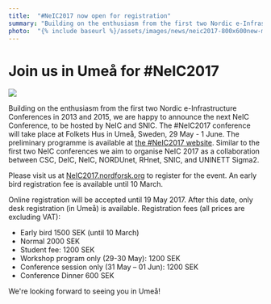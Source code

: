 ```yaml
---
title:  "#NeIC2017 now open for registration"
summary: "Building on the enthusiasm from the first two Nordic e-Infrastructure Conferences in 2013 and 2015, we are happy to announce the next NeIC Conference, to be hosted by NeIC and SNIC at the Umeå Folkets Hus."
photo:  "{% include baseurl %}/assets/images/news/neic2017-800x600new-mini.jpg"
---
```


Join us in Umeå for #NeIC2017
==============================

<a href="{% include baseurl %}/assets/images/news/NeIC2017.jpg"><img class="smallpic" src="{% include baseurl %}/assets/images/news/NeIC2017.jpg"></a>

Building on the enthusiasm from the first two Nordic e-Infrastructure Conferences in 2013 and 2015, we are happy to announce the next NeIC Conference, to be hosted by NeIC and SNIC. The \#NeIC2017 conference will take place at Folkets Hus in Umeå, Sweden, 29 May - 1 June. The preliminary programme is available at [the \#NeIC2017 website](http://neic2017.nordforsk.org/schedule). Similar to the first two NeIC conferences we aim to organise NeIC 2017 as a collaboration between CSC, DeIC, NeIC, NORDUnet, RHnet, SNIC, and UNINETT Sigma2.

Please visit us at [NeIC2017.nordforsk.org](http://neic2017.nordforsk.org) to register for the event. An early bird registration fee is available until 10 March.

Online registration will be accepted until 19 May 2017. After this date, only desk registration (in Umeå) is available. Registration fees (all prices are excluding VAT):

-   Early bird 1500 SEK (until 10 March)
-   Normal 2000 SEK
-   Student fee: 1200 SEK
-   Workshop program only (29-30 May): 1200 SEK
-   Conference session only (31 May – 01 Jun): 1200 SEK
-   Conference Dinner 600 SEK

We're looking forward to seeing you in Umeå!

